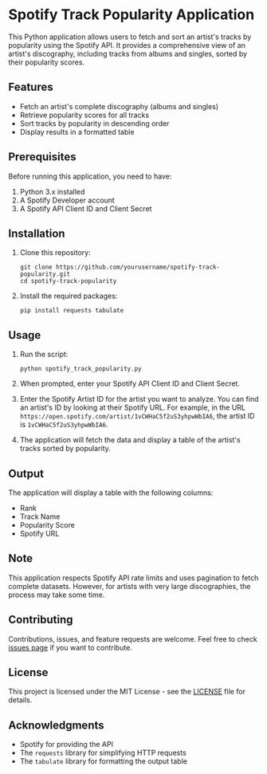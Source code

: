 # Spotify Track Popularity Application

This Python application allows users to fetch and sort an artist's tracks by popularity using the Spotify API. It provides a comprehensive view of an artist's discography, including tracks from albums and singles, sorted by their popularity scores.

## Features

- Fetch an artist's complete discography (albums and singles)
- Retrieve popularity scores for all tracks
- Sort tracks by popularity in descending order
- Display results in a formatted table

## Prerequisites

Before running this application, you need to have:

1. Python 3.x installed
2. A Spotify Developer account
3. A Spotify API Client ID and Client Secret

## Installation

1. Clone this repository:
   ```
   git clone https://github.com/yourusername/spotify-track-popularity.git
   cd spotify-track-popularity
   ```

2. Install the required packages:
   ```
   pip install requests tabulate
   ```

## Usage

1. Run the script:
   ```
   python spotify_track_popularity.py
   ```

2. When prompted, enter your Spotify API Client ID and Client Secret.

3. Enter the Spotify Artist ID for the artist you want to analyze. You can find an artist's ID by looking at their Spotify URL. For example, in the URL `https://open.spotify.com/artist/1vCWHaC5f2uS3yhpwWbIA6`, the artist ID is `1vCWHaC5f2uS3yhpwWbIA6`.

4. The application will fetch the data and display a table of the artist's tracks sorted by popularity.

## Output

The application will display a table with the following columns:

- Rank
- Track Name
- Popularity Score
- Spotify URL

## Note

This application respects Spotify API rate limits and uses pagination to fetch complete datasets. However, for artists with very large discographies, the process may take some time.

## Contributing

Contributions, issues, and feature requests are welcome. Feel free to check [issues page](https://github.com/yourusername/spotify-track-popularity/issues) if you want to contribute.

## License

This project is licensed under the MIT License - see the [LICENSE](LICENSE) file for details.

## Acknowledgments

- Spotify for providing the API
- The `requests` library for simplifying HTTP requests
- The `tabulate` library for formatting the output table